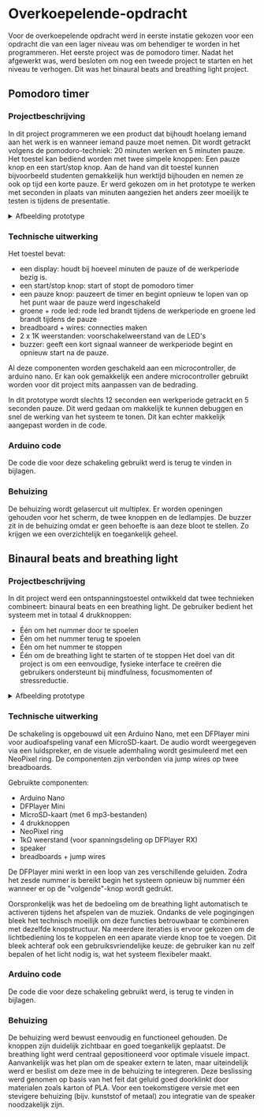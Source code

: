 # Overkoepelende-opdracht
Voor de overkoepelende opdracht werd in eerste instatie gekozen voor een opdracht die van een lager niveau was om behendiger te worden in het programmeren. Het eerste project was de pomodoro timer. Nadat het afgewerkt was, werd besloten om nog een tweede project te starten en het niveau te verhogen. Dit was het binaural beats and breathing light project. 
## Pomodoro timer 
### Projectbeschrijving
In dit project programmeren we een product dat bijhoudt hoelang iemand aan het werk is en wanneer iemand pauze moet nemen. Dit wordt getrackt volgens de pomodoro-techniek: 20 minuten werken en 5 minuten pauze. Het toestel kan bediend worden met twee simpele knoppen: Een pauze knop en een start/stop knop. 
Aan de hand van dit toestel kunnen bijvoorbeeld studenten gemakkelijk hun werktijd bijhouden en nemen ze ook op tijd een korte pauze. 
Er werd gekozen om in het prototype te werken met seconden in plaats van minuten aangezien het anders zeer moeilijk te testen is tijdens de presentatie. 
<details>
 <summary>Afbeelding prototype</summary>

 
![foto pomodoro 2](https://github.com/user-attachments/assets/22d7f862-85e0-45d6-b5e4-bba93b0c7477)

</details>


### Technische uitwerking
Het toestel bevat:
- een display: houdt bij hoeveel minuten de pauze of de werkperiode bezig is.
- een start/stop knop: start of stopt de pomodoro timer
- een pauze knop: pauzeert de timer en begint opnieuw te lopen van op het punt waar de pauze werd ingeschakeld
- groene + rode led: rode led brandt tijdens de werkperiode en groene led brandt tijdens de pauze
- breadboard + wires: connecties maken
- 2 x 1K weerstanden: voorschakelweerstand van de LED's
- buzzer: geeft een kort signaal wanneer de werkperiode begint en opnieuw start na de pauze. 

Al deze componenten worden geschakeld aan een microcontroller, de arduino nano. Er kan ook gemakkelijk een andere microcontroller gebruikt worden voor dit project mits aanpassen van de bedrading. 

In dit prototype wordt slechts 12 seconden een werkperiode getrackt en 5 seconden pauze. Dit werd gedaan om makkelijk te kunnen debuggen en snel de werking van het systeem te tonen. Dit kan echter makkelijk aangepast worden in de code. 

### Arduino code
De code die voor deze schakeling gebruikt werd is terug te vinden in bijlagen.

### Behuizing
De behuizing wordt gelasercut uit multiplex. Er worden openingen gehouden voor het scherm, de twee knoppen en de ledlampjes. De buzzer zit in de behuizing omdat er geen behoefte is aan deze bloot te stellen. Zo krijgen we een overzichtelijk en toegankelijk geheel. 


## Binaural beats and breathing light
### Projectbeschrijving
In dit project werd een ontspanningstoestel ontwikkeld dat twee technieken combineert: binaural beats en een breathing light. De gebruiker bedient het systeem met in totaal 4 drukknoppen:
- Één om het nummer door te spoelen
- Één om het nummer terug te spoelen
- Één om het nummer te stoppen
- Één om de breathing light te starten of te stoppen
Het doel van dit project is om een eenvoudige, fysieke interface te creëren die gebruikers ondersteunt bij mindfulness, focusmomenten of stressreductie.


<details>
 <summary>Afbeelding prototype</summary>

 ![Afbeelding binaurale beats + breathing light](https://github.com/user-attachments/assets/f07a6bb2-68f6-402b-81f1-0ad727cbf436)



</details>


### Technische uitwerking
De schakeling is opgebouwd uit een Arduino Nano, met een DFPlayer mini voor audioafspeling vanaf een MicroSD-kaart. De audio wordt weergegeven via een luidspreker, en de visuele ademhaling wordt gesimuleerd met een NeoPixel ring. De componenten zijn verbonden via jump wires op twee breadboards.

Gebruikte componenten:
- Arduino Nano
- DFPlayer Mini
- MicroSD-kaart (met 6 mp3-bestanden)
- 4 drukknoppen
- NeoPixel ring
- 1kΩ weerstand (voor spanningsdeling op DFPlayer RX)
- speaker
- breadboards + jump wires


De DFPlayer mini werkt in een loop van zes verschillende geluiden. Zodra het zesde nummer is bereikt begin het systeem opnieuw bij nummer één wanneer er op de "volgende"-knop wordt gedrukt.

Oorspronkelijk was het de bedoeling om de breathing light automatisch te activeren tijdens het afspelen van de muziek. Ondanks de vele pogingingen bleek het technisch moeilijk om deze functies betrouwbaar te combineren met dezelfde knopstructuur. Na meerdere iteraties is ervoor gekozen om de lichtbediening los te koppelen en een aparate vierde knop toe te voegen.
Dit bleek achteraf ook een gebruiksvriendelijke keuze: de gebruiker kan nu zelf bepalen of het licht nodig is, wat het systeem flexibeler maakt.

### Arduino code
De code die voor deze schakeling gebruikt werd, is terug te vinden in bijlagen. 

### Behuizing
De behuizing werd bewust eenvoudig en functioneel gehouden. De knoppen zijn duidelijk zichtbaar en goed toegankelijk geplaatst. De breathing light werd centraal gepositioneerd voor optimale visuele impact.
Aanvankelijk was het plan om de speaker extern te laten, maar uiteindelijk werd er beslist om deze mee in de behuizing te integreren. Deze beslissing werd genomen op basis van het feit dat geluid goed doorklinkt door materialen zoals karton of PLA. Voor een toekomstigere versie met een stevigere behuizing (bijv. kunststof of metaal) zou integratie van de speaker noodzakelijk zijn.

